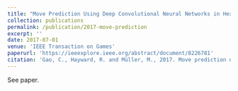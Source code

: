```yaml
---
title: "Move Prediction Using Deep Convolutional Neural Networks in Hex"
collection: publications
permalink: /publication/2017-move-prediction
excerpt: ''
date: 2017-07-01
venue: 'IEEE Transaction on Games'
paperurl: 'https://ieeexplore.ieee.org/abstract/document/8226781'
citation: 'Gao, C., Hayward, R. and Müller, M., 2017. Move prediction using deep convolutional neural networks in Hex. IEEE Transactions on Games, 10(4), pp.336-343.'
---
```


See paper.
